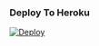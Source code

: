 

### Deploy To Heroku
[![Deploy](https://www.herokucdn.com/deploy/button.svg)](https://heroku.com/deploy?template=https://github.com/Adithyan1133-ctrl/Mia-Khalifa-Bot.git)
